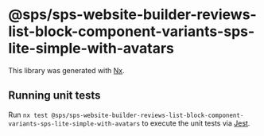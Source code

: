# @sps/sps-website-builder-reviews-list-block-component-variants-sps-lite-simple-with-avatars

This library was generated with [Nx](https://nx.dev).

## Running unit tests

Run `nx test @sps/sps-website-builder-reviews-list-block-component-variants-sps-lite-simple-with-avatars` to execute the unit tests via [Jest](https://jestjs.io).
